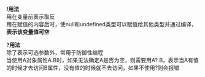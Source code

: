 **!用法**<br />用在变量前表示取反<br />用在赋值的内容后时，使null和undefined类型可以赋值给其他类型并通过编译，**表示该变量值可空**

**?用法**<br />除了表示可选参数外，常用于防御性编程<br />当使用A对象属性A.B时，如果无法确定A是否为空，则需要用A?.B，表示当A有值的时候才去访问B属性，没有值的时候就不去访问，如果不使用?则会报错
